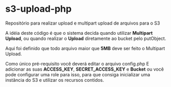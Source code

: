 # s3-upload-php
Repositório para realizar upload e multipart upload de arquivos para o S3

A idéia deste código é que o sistema decida quando utilizar <strong>Multipart Upload</strong>, 
ou quando realizar o <strong>Upload</strong> diretamente ao bucket pelo putObject.

Aqui foi definido que todo arquivo maior que <strong>5MB</strong> deve ser feito o Multipart Upload.

Como único pré-requisito você deverá editar o arquivo config.php
E adicionar as suas <strong>ACCESS_KEY</strong>, <strong>SECRET_ACCESS_KEY</strong> e <strong>Bucket</strong> ou você pode configurar uma role para isso, para
que consiga inicializar uma instância do S3 e utilizar os recursos contidos.
